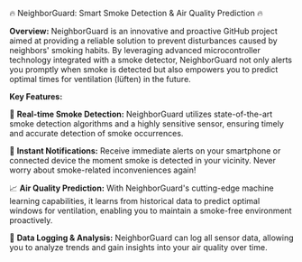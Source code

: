 🔥 NeighborGuard: Smart Smoke Detection & Air Quality Prediction 🔥

**Overview:**
NeighborGuard is an innovative and proactive GitHub project aimed at providing a reliable solution to prevent disturbances caused by neighbors' smoking habits. By leveraging advanced microcontroller technology integrated with a smoke detector, NeighborGuard not only alerts you promptly when smoke is detected but also empowers you to predict optimal times for ventilation (lüften) in the future.

**Key Features:**

🚀 **Real-time Smoke Detection:** NeighborGuard utilizes state-of-the-art smoke detection algorithms and a highly sensitive sensor, ensuring timely and accurate detection of smoke occurrences.

📱 **Instant Notifications:** Receive immediate alerts on your smartphone or connected device the moment smoke is detected in your vicinity. Never worry about smoke-related inconveniences again!

📈 **Air Quality Prediction:** With NeighborGuard's cutting-edge machine learning capabilities, it learns from historical data to predict optimal windows for ventilation, enabling you to maintain a smoke-free environment proactively.

💾 **Data Logging & Analysis:** NeighborGuard can log all sensor data, allowing you to analyze trends and gain insights into your air quality over time.
